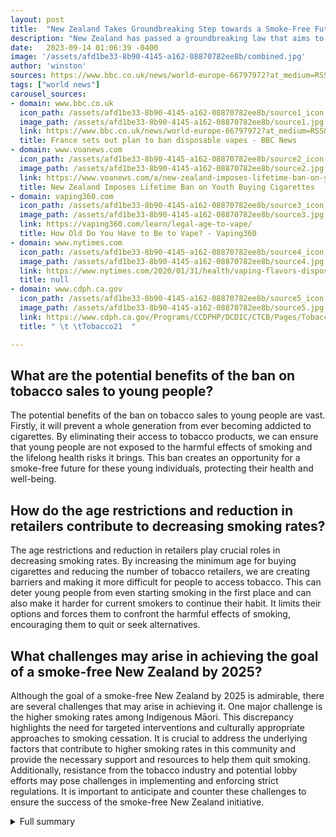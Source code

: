 ```yaml
---
layout: post
title:  "New Zealand Takes Groundbreaking Step towards a Smoke-Free Future"
description: "New Zealand has passed a groundbreaking law that aims to completely phase out tobacco smoking, marking a significant step towards a smoke-free future. The law includes a lifetime ban on young people buying cigarettes and implements several measures to protect public health."
date:   2023-09-14 01:06:39 -0400
image: '/assets/afd1be33-8b90-4145-a162-08870782ee8b/combined.jpg'
author: 'winston'
sources: https://www.bbc.co.uk/news/world-europe-66797972?at_medium=RSS&at_campaign=KARANGA https://www.voanews.com/a/new-zealand-imposes-lifetime-ban-on-youth-buying-cigarettes/6873978.html https://www.nytimes.com/2020/01/31/health/vaping-flavors-disposable.html https://vaping360.com/learn/legal-age-to-vape/ https://www.cdph.ca.gov/Programs/CCDPHP/DCDIC/CTCB/Pages/Tobacco21.aspx
tags: ["world news"]
carousel_sources:
- domain: www.bbc.co.uk
  icon_path: /assets/afd1be33-8b90-4145-a162-08870782ee8b/source1_icon.jpg
  image_path: /assets/afd1be33-8b90-4145-a162-08870782ee8b/source1.jpg
  link: https://www.bbc.co.uk/news/world-europe-66797972?at_medium=RSS&at_campaign=KARANGA
  title: France sets out plan to ban disposable vapes - BBC News
- domain: www.voanews.com
  icon_path: /assets/afd1be33-8b90-4145-a162-08870782ee8b/source2_icon.jpg
  image_path: /assets/afd1be33-8b90-4145-a162-08870782ee8b/source2.jpg
  link: https://www.voanews.com/a/new-zealand-imposes-lifetime-ban-on-youth-buying-cigarettes/6873978.html
  title: New Zealand Imposes Lifetime Ban on Youth Buying Cigarettes
- domain: vaping360.com
  icon_path: /assets/afd1be33-8b90-4145-a162-08870782ee8b/source3_icon.jpg
  image_path: /assets/afd1be33-8b90-4145-a162-08870782ee8b/source3.jpg
  link: https://vaping360.com/learn/legal-age-to-vape/
  title: How Old Do You Have to Be to Vape? - Vaping360
- domain: www.nytimes.com
  icon_path: /assets/afd1be33-8b90-4145-a162-08870782ee8b/source4_icon.jpg
  image_path: /assets/afd1be33-8b90-4145-a162-08870782ee8b/source4.jpg
  link: https://www.nytimes.com/2020/01/31/health/vaping-flavors-disposable.html
  title: null
- domain: www.cdph.ca.gov
  icon_path: /assets/afd1be33-8b90-4145-a162-08870782ee8b/source5_icon.jpg
  image_path: /assets/afd1be33-8b90-4145-a162-08870782ee8b/source5.jpg
  link: https://www.cdph.ca.gov/Programs/CCDPHP/DCDIC/CTCB/Pages/Tobacco21.aspx
  title: " \t \tTobacco21  "

---
```


## What are the potential benefits of the ban on tobacco sales to young people?
The potential benefits of the ban on tobacco sales to young people are vast. Firstly, it will prevent a whole generation from ever becoming addicted to cigarettes. By eliminating their access to tobacco products, we can ensure that young people are not exposed to the harmful effects of smoking and the lifelong health risks it brings. This ban creates an opportunity for a smoke-free future for these young individuals, protecting their health and well-being.

## How do the age restrictions and reduction in retailers contribute to decreasing smoking rates?
The age restrictions and reduction in retailers play crucial roles in decreasing smoking rates. By increasing the minimum age for buying cigarettes and reducing the number of tobacco retailers, we are creating barriers and making it more difficult for people to access tobacco. This can deter young people from even starting smoking in the first place and can also make it harder for current smokers to continue their habit. It limits their options and forces them to confront the harmful effects of smoking, encouraging them to quit or seek alternatives.

## What challenges may arise in achieving the goal of a smoke-free New Zealand by 2025?
Although the goal of a smoke-free New Zealand by 2025 is admirable, there are several challenges that may arise in achieving it. One major challenge is the higher smoking rates among Indigenous Māori. This discrepancy highlights the need for targeted interventions and culturally appropriate approaches to smoking cessation. It is crucial to address the underlying factors that contribute to higher smoking rates in this community and provide the necessary support and resources to help them quit smoking. Additionally, resistance from the tobacco industry and potential lobby efforts may pose challenges in implementing and enforcing strict regulations. It is important to anticipate and counter these challenges to ensure the success of the smoke-free New Zealand initiative.



<details>
  <summary>Full summary</summary>
<p>One of the key provisions of the new law is a ban on the sale of tobacco products to anyone born on or after January 1, 2009. This means that future generations will never be able to legally purchase cigarettes. The minimum age for buying cigarettes will also continue to increase over time, ensuring that fewer young people have access to tobacco.</p>
<p>In addition to these age restrictions, the law also seeks to reduce the number of retailers allowed to sell tobacco. The number of tobacco retailers will be decreased from 6,000 to 600, making it more difficult for people to purchase cigarettes. This decrease in availability is expected to contribute to a decrease in smoking rates among adults in New Zealand.</p>
<p>To further discourage smoking, the law includes a reduction in the amount of nicotine allowed in tobacco products. This is aimed at making cigarettes less addictive and helping smokers quit. Health authorities hope that by decreasing nicotine levels, smoking will gradually fade away before the minimum age reaches a high level.</p>
<p>The Associate Minister of Health, who advocated for the ban, cited the health risks of smoking as a primary motivation behind the law. Smoking-related illnesses place a significant burden on the healthcare system, and it is expected that the reduction in smoking rates will lead to substantial savings in healthcare costs.</p>
<p>The law was passed with a vote of 76 to 43, along party lines. However, it faced opposition from the ACT party, which expressed concerns about the potential negative consequences and the impact on small corner stores that rely on tobacco sales.</p>
<p>It is important to note that the law does not affect vaping, which has already become more popular than smoking among young people. Vaping is not subject to the same restrictions as tobacco, and its use is not included in the ban. However, health authorities continue to monitor the use of vaping products and may introduce regulations in the future if necessary.</p>
<p>While the new law is a significant step towards a smoke-free New Zealand, there are still challenges to overcome. Higher smoking rates among Indigenous Māori highlight the need for targeted interventions to address smoking disparities. However, the overall goal of making New Zealand smoke-free by 2025 is within reach.</p>
<p>This groundbreaking law in New Zealand aligns with global efforts to reduce smoking rates and create a healthier future for youth. The implementation of similar measures in other countries has shown promising results in decreasing smoking rates and improving public health.</p>
<p>In conclusion, the new law in New Zealand aims to phase out tobacco smoking by implementing a lifetime ban on young people buying cigarettes. The law also includes measures to reduce the number of tobacco retailers, decrease nicotine levels, and protect public health. With this bold and innovative approach, New Zealand is leading the way towards a smoke-free future.</p>
</details>
